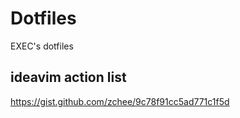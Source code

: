 # Dotfiles

EXEC's dotfiles

## ideavim action list

https://gist.github.com/zchee/9c78f91cc5ad771c1f5d
